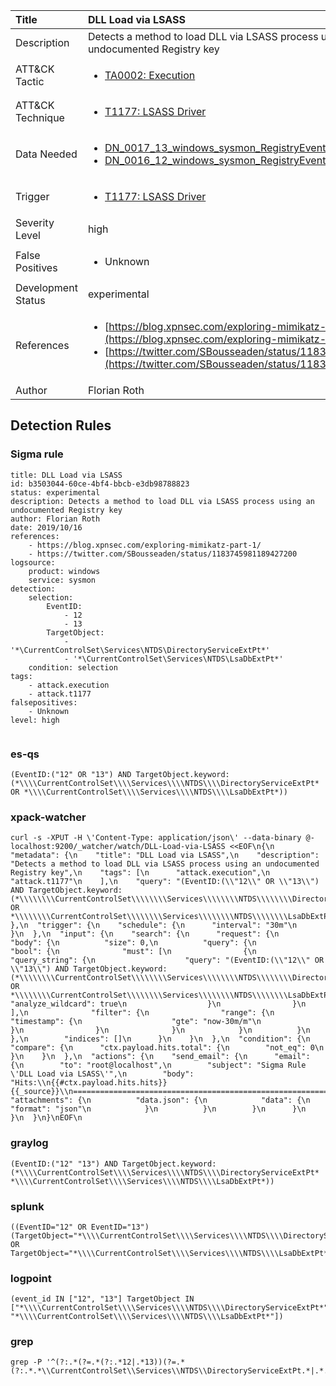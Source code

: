 | Title                | DLL Load via LSASS                                                                                                                                                 |
|:---------------------|:------------------------------------------------------------------------------------------------------------------------------------------------------------|
| Description          | Detects a method to load DLL via LSASS process using an undocumented Registry key                                                                                                                                           |
| ATT&amp;CK Tactic    |  <ul><li>[TA0002: Execution](https://attack.mitre.org/tactics/TA0002)</li></ul>  |
| ATT&amp;CK Technique | <ul><li>[T1177: LSASS Driver](https://attack.mitre.org/techniques/T1177)</li></ul>  |
| Data Needed          | <ul><li>[DN_0017_13_windows_sysmon_RegistryEvent](../Data_Needed/DN_0017_13_windows_sysmon_RegistryEvent.md)</li><li>[DN_0016_12_windows_sysmon_RegistryEvent](../Data_Needed/DN_0016_12_windows_sysmon_RegistryEvent.md)</li></ul>  |
| Trigger              | <ul><li>[T1177: LSASS Driver](../Triggers/T1177.md)</li></ul>  |
| Severity Level       | high |
| False Positives      | <ul><li>Unknown</li></ul>  |
| Development Status   | experimental |
| References           | <ul><li>[https://blog.xpnsec.com/exploring-mimikatz-part-1/](https://blog.xpnsec.com/exploring-mimikatz-part-1/)</li><li>[https://twitter.com/SBousseaden/status/1183745981189427200](https://twitter.com/SBousseaden/status/1183745981189427200)</li></ul>  |
| Author               | Florian Roth |


## Detection Rules

### Sigma rule

```
title: DLL Load via LSASS
id: b3503044-60ce-4bf4-bbcb-e3db98788823
status: experimental
description: Detects a method to load DLL via LSASS process using an undocumented Registry key
author: Florian Roth
date: 2019/10/16
references:
    - https://blog.xpnsec.com/exploring-mimikatz-part-1/
    - https://twitter.com/SBousseaden/status/1183745981189427200
logsource:
    product: windows
    service: sysmon
detection:
    selection:
        EventID:
            - 12 
            - 13
        TargetObject: 
            - '*\CurrentControlSet\Services\NTDS\DirectoryServiceExtPt*'
            - '*\CurrentControlSet\Services\NTDS\LsaDbExtPt*'
    condition: selection
tags:
    - attack.execution
    - attack.t1177
falsepositives:
    - Unknown
level: high


```





### es-qs
    
```
(EventID:("12" OR "13") AND TargetObject.keyword:(*\\\\CurrentControlSet\\\\Services\\\\NTDS\\\\DirectoryServiceExtPt* OR *\\\\CurrentControlSet\\\\Services\\\\NTDS\\\\LsaDbExtPt*))
```


### xpack-watcher
    
```
curl -s -XPUT -H \'Content-Type: application/json\' --data-binary @- localhost:9200/_watcher/watch/DLL-Load-via-LSASS <<EOF\n{\n  "metadata": {\n    "title": "DLL Load via LSASS",\n    "description": "Detects a method to load DLL via LSASS process using an undocumented Registry key",\n    "tags": [\n      "attack.execution",\n      "attack.t1177"\n    ],\n    "query": "(EventID:(\\"12\\" OR \\"13\\") AND TargetObject.keyword:(*\\\\\\\\CurrentControlSet\\\\\\\\Services\\\\\\\\NTDS\\\\\\\\DirectoryServiceExtPt* OR *\\\\\\\\CurrentControlSet\\\\\\\\Services\\\\\\\\NTDS\\\\\\\\LsaDbExtPt*))"\n  },\n  "trigger": {\n    "schedule": {\n      "interval": "30m"\n    }\n  },\n  "input": {\n    "search": {\n      "request": {\n        "body": {\n          "size": 0,\n          "query": {\n            "bool": {\n              "must": [\n                {\n                  "query_string": {\n                    "query": "(EventID:(\\"12\\" OR \\"13\\") AND TargetObject.keyword:(*\\\\\\\\CurrentControlSet\\\\\\\\Services\\\\\\\\NTDS\\\\\\\\DirectoryServiceExtPt* OR *\\\\\\\\CurrentControlSet\\\\\\\\Services\\\\\\\\NTDS\\\\\\\\LsaDbExtPt*))",\n                    "analyze_wildcard": true\n                  }\n                }\n              ],\n              "filter": {\n                "range": {\n                  "timestamp": {\n                    "gte": "now-30m/m"\n                  }\n                }\n              }\n            }\n          }\n        },\n        "indices": []\n      }\n    }\n  },\n  "condition": {\n    "compare": {\n      "ctx.payload.hits.total": {\n        "not_eq": 0\n      }\n    }\n  },\n  "actions": {\n    "send_email": {\n      "email": {\n        "to": "root@localhost",\n        "subject": "Sigma Rule \'DLL Load via LSASS\'",\n        "body": "Hits:\\n{{#ctx.payload.hits.hits}}{{_source}}\\n================================================================================\\n{{/ctx.payload.hits.hits}}",\n        "attachments": {\n          "data.json": {\n            "data": {\n              "format": "json"\n            }\n          }\n        }\n      }\n    }\n  }\n}\nEOF\n
```


### graylog
    
```
(EventID:("12" "13") AND TargetObject.keyword:(*\\\\CurrentControlSet\\\\Services\\\\NTDS\\\\DirectoryServiceExtPt* *\\\\CurrentControlSet\\\\Services\\\\NTDS\\\\LsaDbExtPt*))
```


### splunk
    
```
((EventID="12" OR EventID="13") (TargetObject="*\\\\CurrentControlSet\\\\Services\\\\NTDS\\\\DirectoryServiceExtPt*" OR TargetObject="*\\\\CurrentControlSet\\\\Services\\\\NTDS\\\\LsaDbExtPt*"))
```


### logpoint
    
```
(event_id IN ["12", "13"] TargetObject IN ["*\\\\CurrentControlSet\\\\Services\\\\NTDS\\\\DirectoryServiceExtPt*", "*\\\\CurrentControlSet\\\\Services\\\\NTDS\\\\LsaDbExtPt*"])
```


### grep
    
```
grep -P '^(?:.*(?=.*(?:.*12|.*13))(?=.*(?:.*.*\\CurrentControlSet\\Services\\NTDS\\DirectoryServiceExtPt.*|.*.*\\CurrentControlSet\\Services\\NTDS\\LsaDbExtPt.*)))'
```



